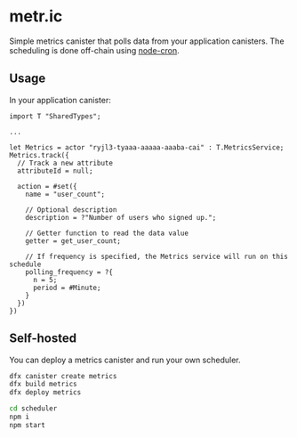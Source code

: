 # metr.ic

Simple metrics canister that polls data from your application canisters. The scheduling is done off-chain using [node-cron](https://www.npmjs.com/package/node-cron).

## Usage

In your application canister:

```motoko
import T "SharedTypes";

...

let Metrics = actor "ryjl3-tyaaa-aaaaa-aaaba-cai" : T.MetricsService;
Metrics.track({
  // Track a new attribute
  attributeId = null;

  action = #set({
    name = "user_count";

    // Optional description
    description = ?"Number of users who signed up.";

    // Getter function to read the data value
    getter = get_user_count;

    // If frequency is specified, the Metrics service will run on this schedule
    polling_frequency = ?{
      n = 5;
      period = #Minute;
    }
  })
})
```

## Self-hosted

You can deploy a metrics canister and run your own scheduler.

```sh
dfx canister create metrics
dfx build metrics
dfx deploy metrics

cd scheduler
npm i
npm start
```
